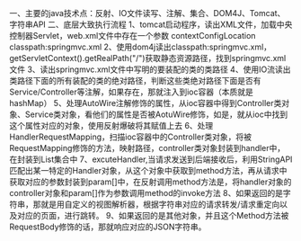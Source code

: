 一、主要的java技术点：反射、IO文件读写、注解、集合、DOM4J、Tomcat、字符串API
二、底层大致执行流程
1、tomcat启动程序，读出XML文件，加载中央控制器Servlet，web.xml文件中存在一个参数
        <init-param>
            <param-name>contextConfigLocation</param-name>
            <param-value>classpath:springmvc.xml</param-value>
        </init-param>
2、使用dom4j读出<param-value>classpath:springmvc.xml</param-value>，getServletContext().getRealPath("/")获取静态资源路径，找到springmvc.xml 文件
3、读出springmvc.xml文件中写明的要装配的类的类路径
4、使用IO流读出类路径下面的所有装配的类的绝对路径，判断这些类绝对路径下面是否有Service/Controller等注解，如果存在，那就注入到ioc容器（本质就是hashMap）
5、处理AutoWire注解修饰的属性，从ioc容器中得到Controller类对象、Service类对象，看他们的属性是否被AotuWire修饰，如是，就从ioc中找到这个属性对应的对象，使用反射爆破将其赋值上去
6、处理HandlerRequestMapping，扫描ioc容器中的Controller类对象，将被RequestMapping修饰的方法，映射路径，controller类对象封装到handler中，在封装到List<Handler>集合中
7、excuteHandler,当请求发送到后端接收后，利用StringAPI匹配出某一特定的Handler对象，从这个对象中获取到method方法，再从请求中获取对应的参数封装到param[]中，在反射调用method方法是，将handler对象的controller对象和param[]作为参数调用method的invoke方法
8、如果返回的是字符串，那就是用自定义的视图解析器，根据字符串对应的请求转发/请求重定向以及对应的页面，进行跳转。
9、如果返回的是其他对象，并且这个Method方法被RequestBody修饰的话，那就响应对应的JSON字符串。

